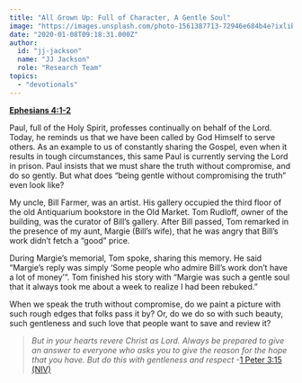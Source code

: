 ```yaml
---
title: "All Grown Up: Full of Character, A Gentle Soul"
image: "https://images.unsplash.com/photo-1561387713-72946e684b4e?ixlib=rb-1.2.1&q=85&fm=jpg&crop=entropy&cs=srgb&ixid=eyJhcHBfaWQiOjk2NjF9"
date: "2020-01-08T09:18:31.000Z"
author:
  id: "jj-jackson"
  name: "JJ Jackson"
  role: "Research Team"
topics:
  - "devotionals"
---
```

**[Ephesians 4:1-2][1]**

Paul, full of the Holy Spirit, professes continually on behalf of the Lord.  Today, he reminds us that we have been called by God Himself to serve others.  As an example to us of constantly sharing the Gospel, even when it results in tough circumstances, this same Paul is currently serving the Lord in prison.
Paul insists that we must share the truth without compromise, and do so gently.  But what does “being gentle without compromising the truth” even look like?

My uncle, Bill Farmer, was an artist.  His gallery occupied the third floor of the old Antiquarium bookstore in the Old Market. Tom Rudloff, owner of the building, was the curator of Bill’s gallery.  After Bill passed, Tom remarked in the presence of my aunt, Margie (Bill’s wife), that he was angry that Bill’s work didn’t fetch a “good” price.

During Margie’s memorial, Tom spoke, sharing this memory.  He said “Margie’s reply was simply ‘Some people who admire Bill’s work don’t have a lot of money’”. Tom finished his story with “Margie was such a gentle soul that it always took me about a week to realize I had been rebuked.”

When we speak the truth without compromise, do we paint a picture with such rough edges that folks pass it by?  Or, do we do so with such beauty, such gentleness and such love that people want to save and review it?

> _But in your hearts revere Christ as Lord. Always be prepared to give an answer to everyone who asks you to give the reason for the hope that you have. But do this with gentleness and respect_ -[1 Peter 3:15 (NIV)][2]

[1]: https://www.bible.com/111/eph.4.1-2
[2]: https://www.bible.com/111/1pe.3.15.niv